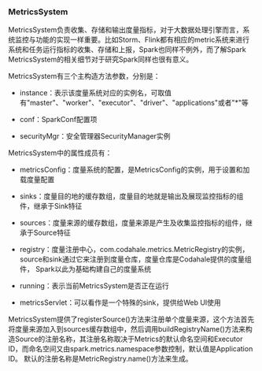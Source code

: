 ### MetricsSystem

MetricsSystem负责收集、存储和输出度量指标，对于大数据处理引擎而言，系统监控与功能的实现一样重要。比如Storm、Flink都有相应的metric系统来进行
系统和任务运行指标的收集、存储和上报，Spark也同样不例外，而了解Spark MetricsSystem的相关细节对于研究Spark同样也很有意义。

MetricsSystem有三个主构造方法参数，分别是：
  * instance：表示该度量系统对应的实例名，可取值有"master"、"worker"、"executor"、"driver"、"applications"或者"*"等

  * conf：SparkConf配置项

  * securityMgr：安全管理器SecurityManager实例

MetricsSystem中的属性成员有：
  * metricsConfig：度量系统的配置，是MetricsConfig的实例，用于设置和加载度量配置

  * sinks：度量目的地的缓存数组，度量目的地就是输出及展现监控指标的组件，继承于Sink特征

  * sources：度量来源的缓存数组，度量来源是产生及收集监控指标的组件，继承于Source特征

  * registry：度量注册中心，com.codahale.metrics.MetricRegistry的实例，source和sink通过它来注册到度量仓库，度量仓库是Codahale提供的度量组件，
  Spark以此为基础构建自己的度量系统

  * running：表示当前MetricsSystem是否正在运行

  * metricsServlet：可以看作是一个特殊的sink，提供给Web UI使用

MetricsSystem提供了registerSource()方法来注册单个度量来源，这个方法首先将度量来源加入到sources缓存数组中，然后调用buildRegistryName()方法来构
造Source的注册名称，其注册名称取决于Metrics的默认命名空间和Executor ID，而命名空间又由spark.metrics.namespace参数控制，默认值是Application ID。
默认的注册名称是MetricRegistry.name()方法来生成。

